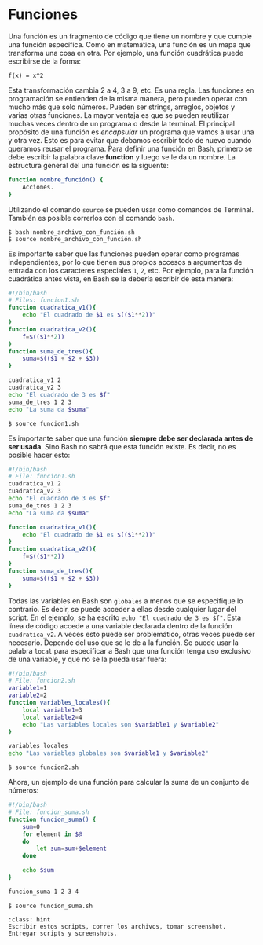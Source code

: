 # Funciones
Una función es un fragmento de código que tiene un nombre y que cumple una función específica. Como en matemática, una función es un mapa que transforma una cosa en otra. Por ejemplo, una función cuadrática puede escribirse de la forma:

```{math}
f(x) = x^2
```

Esta transformación cambia 2 a 4, 3 a 9, etc. Es una regla. Las funciones en programación se entienden de la misma manera, pero pueden operar con mucho más que solo números. Pueden ser strings, arreglos, objetos y varias otras funciones. La mayor ventaja es que se pueden reutilizar muchas veces dentro de un programa o desde la terminal. El principal propósito de una función es *encapsular* un programa que vamos a usar una y otra vez. Esto es para evitar que debamos escribir todo de nuevo cuando queramos reusar el programa. Para definir una función en Bash, primero se debe escribir la palabra clave **function** y luego se le da un nombre. La estructura general del una función es la siguente: 
```bash
function nombre_función() {
    Acciones. 
}
```
Utilizando el comando `source` se pueden usar como comandos de Terminal. También es posible correrlos con el comando `bash`.
```shell
$ bash nombre_archivo_con_función.sh
$ source nombre_archivo_con_función.sh
```

Es importante saber que las funciones pueden operar como programas independientes, por lo que tienen sus propios accesos a argumentos de entrada con los caracteres especiales `1`, `2`, etc. Por ejemplo, para la función cuadrática antes vista, en Bash se la debería escribir de esta manera:
```bash
#!/bin/bash
# Files: funcion1.sh
function cuadratica_v1(){
    echo "El cuadrado de $1 es $(($1**2))"
}
function cuadratica_v2(){
    f=$(($1**2))
}
function suma_de_tres(){
    suma=$(($1 + $2 + $3))
}

cuadratica_v1 2
cuadratica_v2 3
echo "El cuadrado de 3 es $f"
suma_de_tres 1 2 3
echo "La suma da $suma"
```
```shell
$ source funcion1.sh
```

Es importante saber que una función **siempre debe ser declarada antes de ser usada**. Sino Bash no sabrá que esta función existe. Es decir, no es posible hacer esto:
```bash
#!/bin/bash
# File: funcion1.sh
cuadratica_v1 2
cuadratica_v2 3
echo "El cuadrado de 3 es $f"
suma_de_tres 1 2 3
echo "La suma da $suma"

function cuadratica_v1(){
    echo "El cuadrado de $1 es $(($1**2))"
}
function cuadratica_v2(){
    f=$(($1**2))
}
function suma_de_tres(){
    suma=$(($1 + $2 + $3))
}
```
Todas las variables en Bash son `globales` a menos que se especifique lo contrario. Es decir, se puede acceder a ellas desde cualquier lugar del script. En el ejemplo, se ha escrito `echo "El cuadrado de 3 es $f"`. Esta línea de código accede a una variable declarada dentro de la función `cuadratica_v2`. A veces esto puede ser problemático, otras veces puede ser necesario. Depende del uso que se le de a la función. Se puede usar la palabra `local` para especificar a Bash que una función tenga uso exclusivo de una variable, y que no se la pueda usar fuera:
```bash
#!/bin/bash
# File: funcion2.sh
variable1=1
variable2=2
function variables_locales(){
    local variable1=3
    local variable2=4
    echo "Las variables locales son $variable1 y $variable2"
}

variables_locales
echo "Las variables globales son $variable1 y $variable2"
```
```shell
$ source funcion2.sh
```
Ahora, un ejemplo de una función para calcular la suma de un conjunto de números:
```bash
#!/bin/bash
# File: funcion_suma.sh
function funcion_suma() {
    sum=0
    for element in $@
    do
        let sum=sum+$element
    done

    echo $sum
}

funcion_suma 1 2 3 4
```
```shell
$ source funcion_suma.sh
```

```{admonition} Deber
:class: hint
Escribir estos scripts, correr los archivos, tomar screenshot. Entregar scripts y screenshots.
```